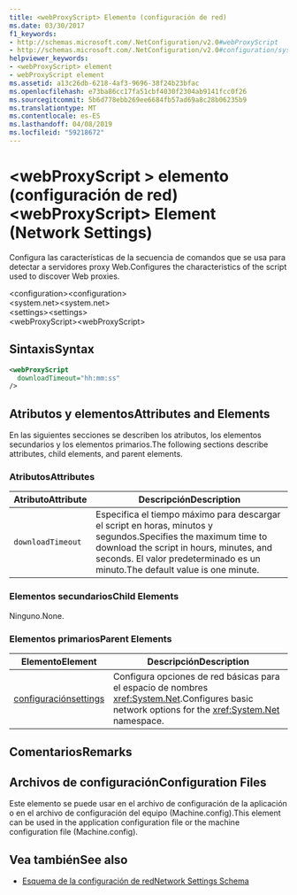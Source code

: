 ```yaml
---
title: <webProxyScript> Elemento (configuración de red)
ms.date: 03/30/2017
f1_keywords:
- http://schemas.microsoft.com/.NetConfiguration/v2.0#webProxyScript
- http://schemas.microsoft.com/.NetConfiguration/v2.0#configuration/system.net/settings/webProxyScript
helpviewer_keywords:
- <webProxyScript> element
- webProxyScript element
ms.assetid: a13c26db-6218-4af3-9696-38f24b23bfac
ms.openlocfilehash: e73ba86cc17fa51cbf4030f2304ab9141fcc0f26
ms.sourcegitcommit: 5b6d778ebb269ee6684fb57ad69a8c28b06235b9
ms.translationtype: MT
ms.contentlocale: es-ES
ms.lasthandoff: 04/08/2019
ms.locfileid: "59218672"
---
```

# <a name="webproxyscript-element-network-settings"></a><span data-ttu-id="2cddf-102">\<webProxyScript > elemento (configuración de red)</span><span class="sxs-lookup"><span data-stu-id="2cddf-102">\<webProxyScript> Element (Network Settings)</span></span>
<span data-ttu-id="2cddf-103">Configura las características de la secuencia de comandos que se usa para detectar a servidores proxy Web.</span><span class="sxs-lookup"><span data-stu-id="2cddf-103">Configures the characteristics of the script used to discover Web proxies.</span></span>  
  
 <span data-ttu-id="2cddf-104">\<configuration></span><span class="sxs-lookup"><span data-stu-id="2cddf-104">\<configuration></span></span>  
<span data-ttu-id="2cddf-105">\<system.net></span><span class="sxs-lookup"><span data-stu-id="2cddf-105">\<system.net></span></span>  
<span data-ttu-id="2cddf-106">\<settings></span><span class="sxs-lookup"><span data-stu-id="2cddf-106">\<settings></span></span>  
<span data-ttu-id="2cddf-107">\<webProxyScript></span><span class="sxs-lookup"><span data-stu-id="2cddf-107">\<webProxyScript></span></span>  
  
## <a name="syntax"></a><span data-ttu-id="2cddf-108">Sintaxis</span><span class="sxs-lookup"><span data-stu-id="2cddf-108">Syntax</span></span>  
  
```xml  
<webProxyScript  
  downloadTimeout="hh:mm:ss"  
/>  
```  
  
## <a name="attributes-and-elements"></a><span data-ttu-id="2cddf-109">Atributos y elementos</span><span class="sxs-lookup"><span data-stu-id="2cddf-109">Attributes and Elements</span></span>  
 <span data-ttu-id="2cddf-110">En las siguientes secciones se describen los atributos, los elementos secundarios y los elementos primarios.</span><span class="sxs-lookup"><span data-stu-id="2cddf-110">The following sections describe attributes, child elements, and parent elements.</span></span>  
  
### <a name="attributes"></a><span data-ttu-id="2cddf-111">Atributos</span><span class="sxs-lookup"><span data-stu-id="2cddf-111">Attributes</span></span>  
  
|<span data-ttu-id="2cddf-112">Atributo</span><span class="sxs-lookup"><span data-stu-id="2cddf-112">Attribute</span></span>|<span data-ttu-id="2cddf-113">Descripción</span><span class="sxs-lookup"><span data-stu-id="2cddf-113">Description</span></span>|  
|---------------|-----------------|  
|`downloadTimeout`|<span data-ttu-id="2cddf-114">Especifica el tiempo máximo para descargar el script en horas, minutos y segundos.</span><span class="sxs-lookup"><span data-stu-id="2cddf-114">Specifies the maximum time to download the script in hours, minutes, and seconds.</span></span> <span data-ttu-id="2cddf-115">El valor predeterminado es un minuto.</span><span class="sxs-lookup"><span data-stu-id="2cddf-115">The default value is one minute.</span></span>|  
  
### <a name="child-elements"></a><span data-ttu-id="2cddf-116">Elementos secundarios</span><span class="sxs-lookup"><span data-stu-id="2cddf-116">Child Elements</span></span>  
 <span data-ttu-id="2cddf-117">Ninguno.</span><span class="sxs-lookup"><span data-stu-id="2cddf-117">None.</span></span>  
  
### <a name="parent-elements"></a><span data-ttu-id="2cddf-118">Elementos primarios</span><span class="sxs-lookup"><span data-stu-id="2cddf-118">Parent Elements</span></span>  
  
|<span data-ttu-id="2cddf-119">Elemento</span><span class="sxs-lookup"><span data-stu-id="2cddf-119">Element</span></span>|<span data-ttu-id="2cddf-120">Descripción</span><span class="sxs-lookup"><span data-stu-id="2cddf-120">Description</span></span>|  
|-------------|-----------------|  
|[<span data-ttu-id="2cddf-121">configuración</span><span class="sxs-lookup"><span data-stu-id="2cddf-121">settings</span></span>](../../../../../docs/framework/configure-apps/file-schema/network/settings-element-network-settings.md)|<span data-ttu-id="2cddf-122">Configura opciones de red básicas para el espacio de nombres <xref:System.Net>.</span><span class="sxs-lookup"><span data-stu-id="2cddf-122">Configures basic network options for the <xref:System.Net> namespace.</span></span>|  
  
## <a name="remarks"></a><span data-ttu-id="2cddf-123">Comentarios</span><span class="sxs-lookup"><span data-stu-id="2cddf-123">Remarks</span></span>  
  
## <a name="configuration-files"></a><span data-ttu-id="2cddf-124">Archivos de configuración</span><span class="sxs-lookup"><span data-stu-id="2cddf-124">Configuration Files</span></span>  
 <span data-ttu-id="2cddf-125">Este elemento se puede usar en el archivo de configuración de la aplicación o en el archivo de configuración del equipo (Machine.config).</span><span class="sxs-lookup"><span data-stu-id="2cddf-125">This element can be used in the application configuration file or the machine configuration file (Machine.config).</span></span>  
  
## <a name="see-also"></a><span data-ttu-id="2cddf-126">Vea también</span><span class="sxs-lookup"><span data-stu-id="2cddf-126">See also</span></span>

- [<span data-ttu-id="2cddf-127">Esquema de la configuración de red</span><span class="sxs-lookup"><span data-stu-id="2cddf-127">Network Settings Schema</span></span>](../../../../../docs/framework/configure-apps/file-schema/network/index.md)
